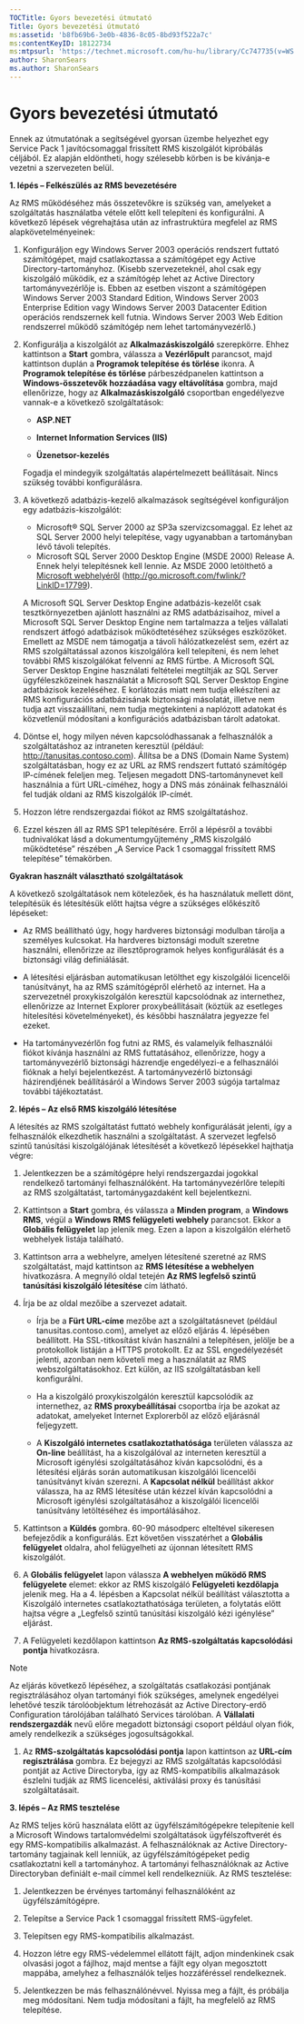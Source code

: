 ```yaml
---
TOCTitle: Gyors bevezetési útmutató
Title: Gyors bevezetési útmutató
ms:assetid: 'b8fb69b6-3e0b-4836-8c05-8bd93f522a7c'
ms:contentKeyID: 18122734
ms:mtpsurl: 'https://technet.microsoft.com/hu-hu/library/Cc747735(v=WS.10)'
author: SharonSears
ms.author: SharonSears
---
```


Gyors bevezetési útmutató
=========================

Ennek az útmutatónak a segítségével gyorsan üzembe helyezhet egy Service Pack 1 javítócsomaggal frissített RMS kiszolgálót kipróbálás céljából. Ez alapján eldöntheti, hogy szélesebb körben is be kívánja-e vezetni a szervezeten belül.

**1. lépés – Felkészülés az RMS bevezetésére**

Az RMS működéséhez más összetevőkre is szükség van, amelyeket a szolgáltatás használatba vétele előtt kell telepíteni és konfigurálni. A következő lépések végrehajtása után az infrastruktúra megfelel az RMS alapkövetelményeinek:

1.  Konfiguráljon egy Windows Server 2003 operációs rendszert futtató számítógépet, majd csatlakoztassa a számítógépet egy Active Directory-tartományhoz. (Kisebb szervezeteknél, ahol csak egy kiszolgáló működik, ez a számítógép lehet az Active Directory tartományvezérlője is. Ebben az esetben viszont a számítógépen Windows Server 2003 Standard Edition, Windows Server 2003 Enterprise Edition vagy Windows Server 2003 Datacenter Edition operációs rendszernek kell futnia. Windows Server 2003 Web Edition rendszerrel működő számítógép nem lehet tartományvezérlő.)
2.  Konfigurálja a kiszolgálót az **Alkalmazáskiszolgáló** szerepkörre. Ehhez kattintson a **Start** gombra, válassza a **Vezérlőpult** parancsot, majd kattintson duplán a **Programok telepítése és törlése** ikonra. A **Programok telepítése és törlése** párbeszédpanelen kattintson a **Windows-összetevők hozzáadása vagy eltávolítása** gombra, majd ellenőrizze, hogy az **Alkalmazáskiszolgáló** csoportban engedélyezve vannak-e a következő szolgáltatások:

    -   **ASP.NET**

    -   **Internet Information Services (IIS)**
    
    -   **Üzenetsor-kezelés**

    Fogadja el mindegyik szolgáltatás alapértelmezett beállításait. Nincs szükség további konfigurálásra.
3.  A következő adatbázis-kezelő alkalmazások segítségével konfiguráljon egy adatbázis-kiszolgálót:
    -   Microsoft® SQL Server 2000 az SP3a szervizcsomaggal. Ez lehet az SQL Server 2000 helyi telepítése, vagy ugyanabban a tartományban lévő távoli telepítés.
    -   Microsoft SQL Server 2000 Desktop Engine (MSDE 2000) Release A. Ennek helyi telepítésnek kell lennie. Az MSDE 2000 letölthető a [Microsoft webhelyéről](http://go.microsoft.com/fwlink/?linkid=17799) (http://go.microsoft.com/fwlink/?LinkID=17799).

    A Microsoft SQL Server Desktop Engine adatbázis-kezelőt csak tesztkörnyezetben ajánlott használni az RMS adatbázisaihoz, mivel a Microsoft SQL Server Desktop Engine nem tartalmazza a teljes vállalati rendszert átfogó adatbázisok működtetéséhez szükséges eszközöket. Emellett az MSDE nem támogatja a távoli hálózatkezelést sem, ezért az RMS szolgáltatással azonos kiszolgálóra kell telepíteni, és nem lehet további RMS kiszolgálókat felvenni az RMS fürtbe. A Microsoft SQL Server Desktop Engine használati feltételei megtiltják az SQL Server ügyféleszközeinek használatát a Microsoft SQL Server Desktop Engine adatbázisok kezeléséhez. E korlátozás miatt nem tudja elkészíteni az RMS konfigurációs adatbázisának biztonsági másolatát, illetve nem tudja azt visszaállítani, nem tudja megtekinteni a naplózott adatokat és közvetlenül módosítani a konfigurációs adatbázisban tárolt adatokat.

4.  Döntse el, hogy milyen néven kapcsolódhassanak a felhasználók a szolgáltatáshoz az intraneten keresztül (például: http://tanusitas.contoso.com). Állítsa be a DNS (Domain Name System) szolgáltatásban, hogy ez az URL az RMS rendszert futtató számítógép IP-címének feleljen meg. Teljesen megadott DNS-tartománynevet kell használnia a fürt URL-címéhez, hogy a DNS más zónáinak felhasználói fel tudják oldani az RMS kiszolgálók IP-címét.

5.  Hozzon létre rendszergazdai fiókot az RMS szolgáltatáshoz.

6.  Ezzel készen áll az RMS SP1 telepítésére. Erről a lépésről a további tudnivalókat lásd a dokumentumgyűjtemény „RMS kiszolgáló működtetése” részében „A Service Pack 1 csomaggal frissített RMS telepítése” témakörben.

**Gyakran használt választható szolgáltatások**

A következő szolgáltatások nem kötelezőek, és ha használatuk mellett dönt, telepítésük és létesítésük előtt hajtsa végre a szükséges előkészítő lépéseket:

-   Az RMS beállítható úgy, hogy hardveres biztonsági modulban tárolja a személyes kulcsokat. Ha hardveres biztonsági modult szeretne használni, ellenőrizze az illesztőprogramok helyes konfigurálását és a biztonsági világ definiálását.

-   A létesítési eljárásban automatikusan letölthet egy kiszolgálói licencelői tanúsítványt, ha az RMS számítógépről elérhető az internet. Ha a szervezetnél proxykiszolgálón keresztül kapcsolódnak az internethez, ellenőrizze az Internet Explorer proxybeállításait (köztük az esetleges hitelesítési követelményeket), és későbbi használatra jegyezze fel ezeket.

-   Ha tartományvezérlőn fog futni az RMS, és valamelyik felhasználói fiókot kívánja használni az RMS futtatásához, ellenőrizze, hogy a tartományvezérlő biztonsági házrendje engedélyezi-e a felhasználói fióknak a helyi bejelentkezést. A tartományvezérlő biztonsági házirendjének beállításáról a Windows Server 2003 súgója tartalmaz további tájékoztatást.

**2. lépés – Az első RMS kiszolgáló létesítése**

A létesítés az RMS szolgáltatást futtató webhely konfigurálását jelenti, így a felhasználók elkezdhetik használni a szolgáltatást. A szervezet legfelső szintű tanúsítási kiszolgálójának létesítését a következő lépésekkel hajthatja végre:

1.  Jelentkezzen be a számítógépre helyi rendszergazdai jogokkal rendelkező tartományi felhasználóként. Ha tartományvezérlőre telepíti az RMS szolgáltatást, tartománygazdaként kell bejelentkezni.

2.  Kattintson a **Start** gombra, és válassza a **Minden program**, a **Windows RMS**, végül a **Windows RMS felügyeleti webhely** parancsot. Ekkor a **Globális felügyelet** lap jelenik meg. Ezen a lapon a kiszolgálón elérhető webhelyek listája található.

3.  Kattintson arra a webhelyre, amelyen létesítené szeretné az RMS szolgáltatást, majd kattintson az **RMS létesítése a webhelyen** hivatkozásra. A megnyíló oldal tetején **Az RMS legfelső szintű tanúsítási kiszolgáló létesítése** cím látható.

4.  Írja be az oldal mezőibe a szervezet adatait.

    -   Írja be a **Fürt URL-címe** mezőbe azt a szolgáltatásnevet (például tanusitas.contoso.com), amelyet az előző eljárás 4. lépésében beállított. Ha SSL-titkosítást kíván használni a telepítésen, jelölje be a protokollok listáján a HTTPS protokollt. Ez az SSL engedélyezését jelenti, azonban nem követeli meg a használatát az RMS webszolgáltatásokhoz. Ezt külön, az IIS szolgáltatásban kell konfigurálni.

    -   Ha a kiszolgáló proxykiszolgálón keresztül kapcsolódik az internethez, az **RMS proxybeállításai** csoportba írja be azokat az adatokat, amelyeket Internet Explorerből az előző eljárásnál feljegyzett.

    -   A **Kiszolgáló internetes csatlakoztathatósága** területen válassza az **On-line** beállítást, ha a kiszolgálóval az interneten keresztül a Microsoft igénylési szolgáltatásához kíván kapcsolódni, és a létesítési eljárás során automatikusan kiszolgálói licencelői tanúsítványt kíván szerezni. A **Kapcsolat nélkül** beállítást akkor válassza, ha az RMS létesítése után kézzel kíván kapcsolódni a Microsoft igénylési szolgáltatásához a kiszolgálói licencelői tanúsítvány letöltéséhez és importálásához.

5.  Kattintson a **Küldés** gombra.
    60-90 másodperc elteltével sikeresen befejeződik a konfigurálás. Ezt követően visszatérhet a **Globális felügyelet** oldalra, ahol felügyelheti az újonnan létesített RMS kiszolgálót.

6.  A **Globális felügyelet** lapon válassza **A webhelyen működő RMS felügyelete** elemet: ekkor az RMS kiszolgáló **Felügyeleti kezdőlapja** jelenik meg.
    Ha a 4. lépésben a Kapcsolat nélkül beállítást választotta a Kiszolgáló internetes csatlakoztathatósága területen, a folytatás előtt hajtsa végre a „Legfelső szintű tanúsítási kiszolgáló kézi igénylése” eljárást.

7.  A Felügyeleti kezdőlapon kattintson **Az RMS-szolgáltatás kapcsolódási pontja** hivatkozásra.

> [!NOTE]  
> Az eljárás következő lépéséhez, a szolgáltatás csatlakozási pontjának regisztrálásához olyan tartományi fiók szükséges, amelynek engedélyei lehetővé teszik tárolóobjektum létrehozását az Active Directory-erdő Configuration tárolójában található Services tárolóban. A **Vállalati rendszergazdák** nevű előre megadott biztonsági csoport például olyan fiók, amely rendelkezik a szükséges jogosultságokkal. 

1.  Az **RMS-szolgáltatás kapcsolódási pontja** lapon kattintson az **URL-cím regisztrálása** gombra. Ez bejegyzi az RMS szolgáltatás kapcsolódási pontját az Active Directoryba, így az RMS-kompatibilis alkalmazások észlelni tudják az RMS licencelési, aktiválási proxy és tanúsítási szolgáltatásait.

**3. lépés – Az RMS tesztelése**

Az RMS teljes körű használata előtt az ügyfélszámítógépekre telepítenie kell a Microsoft Windows tartalomvédelmi szolgáltatások ügyfélszoftverét és egy RMS-kompatibilis alkalmazást. A felhasználóknak az Active Directory-tartomány tagjainak kell lenniük, az ügyfélszámítógépeket pedig csatlakoztatni kell a tartományhoz. A tartományi felhasználóknak az Active Directoryban definiált e-mail címmel kell rendelkezniük. Az RMS tesztelése:

1.  Jelentkezzen be érvényes tartományi felhasználóként az ügyfélszámítógépre.

2.  Telepítse a Service Pack 1 csomaggal frissített RMS-ügyfelet.

3.  Telepítsen egy RMS-kompatibilis alkalmazást.

4.  Hozzon létre egy RMS-védelemmel ellátott fájlt, adjon mindenkinek csak olvasási jogot a fájlhoz, majd mentse a fájlt egy olyan megosztott mappába, amelyhez a felhasználók teljes hozzáféréssel rendelkeznek.

5.  Jelentkezzen be más felhasználónévvel. Nyissa meg a fájlt, és próbálja meg módosítani. Nem tudja módosítani a fájlt, ha megfelelő az RMS telepítése.